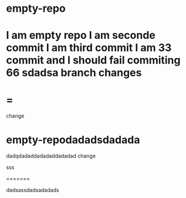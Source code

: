 
# empty-repo
I am empty repo
I am seconde commit
I am third commit
I am 33 commit and I should fail
commiting 66
sdadsa
branch changes
=======
=
=======
change
# empty-repodadadsdadada
dadqdadaddadadaddadadad
change

sss

=======

dadsassdadsadadads
